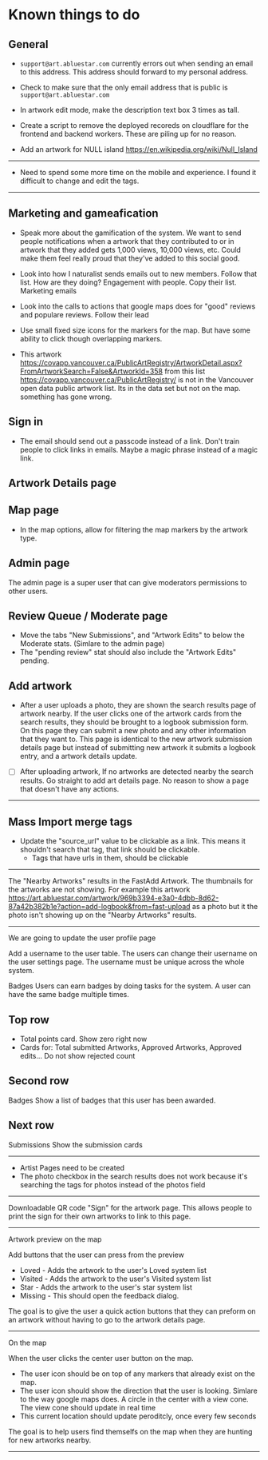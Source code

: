 # Known things to do

## General

- `support@art.abluestar.com` currently errors out when sending an email to this address. This address should forward to my personal address.
- Check to make sure that the only email address that is public is `support@art.abluestar.com`

- In artwork edit mode, make the description text box 3 times as tall.
- Create a script to remove the deployed recoreds on cloudflare for the frontend and backend workers. These are piling up for no reason.

- Add an artwork for NULL island https://en.wikipedia.org/wiki/Null_Island

---

- Need to spend some more time on the mobile and experience. I found it difficult to change and edit the tags.

---

## Marketing and gameafication

- Speak more about the gamification of the system. We want to send people notifications when a artwork that they contributed to or in artwork that they added gets 1,000 views, 10,000 views, etc. Could make them feel really proud that they've added to this social good.

- Look into how I naturalist sends emails out to new members. Follow that list. How are they doing? Engagement with people. Copy their list. Marketing emails

- Look into the calls to actions that google maps does for "good" reviews and populare reviews. Follow their lead

- Use small fixed size icons for the markers for the map. But have some ability to click though overlapping markers.

- This artwork https://covapp.vancouver.ca/PublicArtRegistry/ArtworkDetail.aspx?FromArtworkSearch=False&ArtworkId=358 from this list https://covapp.vancouver.ca/PublicArtRegistry/ is not in the Vancouver open data public artwork list. Its in the data set but not on the map. something has gone wrong.

## Sign in

- The email should send out a passcode instead of a link. Don't train people to click links in emails. Maybe a magic phrase instead of a magic link.

## Artwork Details page

## Map page

- In the map options, allow for filtering the map markers by the artwork type.

## Admin page

The admin page is a super user that can give moderators permissions to other users.

## Review Queue / Moderate page

- Move the tabs "New Submissions", and "Artwork Edits" to below the Moderate stats. (Simlare to the admin page)
- The "pending review" stat should also include the "Artwork Edits" pending.

## Add artwork

- After a user uploads a photo, they are shown the search results page of artwork nearby. If the user clicks one of the artwork cards from the search results, they should be brought to a logbook submission form. On this page they can submit a new photo and any other information that they want to. This page is identical to the new artwork submission details page but instead of submitting new artwork it submits a logbook entry, and a artwork details update.

- [ ] After uploading artwork, If no artworks are detected nearby the search results. Go straight to add art details page. No reason to show a page that doesn't have any actions.

---

## Mass Import merge tags

- Update the "source_url" value to be clickable as a link. This means it shouldn't search that tag, that link should be clickable.
  - Tags that have urls in them, should be clickable

---

The "Nearby Artworks" results in the FastAdd Artwork. The thumbnails for the artworks are not showing. For example this artwork https://art.abluestar.com/artwork/969b3394-e3a0-4dbb-8d62-87a42b382b1e?action=add-logbook&from=fast-upload as a photo but it the photo isn't showing up on the "Nearby Artworks" results.

---

We are going to update the user profile page

Add a username to the user table. The users can change their username on the user settings page. The username must be unique across the whole system.

Badges Users can earn badges by doing tasks for the system. A user can have the same badge multiple times.

## Top row

- Total points card. Show zero right now
- Cards for: Total submitted Artworks, Approved Artworks, Approved edits... Do not show rejected count

## Second row

Badges Show a list of badges that this user has been awarded.

## Next row

Submissions Show the submission cards

----

- Artist Pages need to be created
- The photo checkbox in the search results does not work because it's searching the tags for photos instead of the photos field

---- 

Downloadable QR code "Sign" for the artwork page. 
This allows people to print the sign for their own artworks to link to this page.

----

Artwork preview on the map

Add buttons that the user can press from the preview

- Loved - Adds the artwork to the user's Loved system list
- Visited - Adds the artwork to the user's Visited system list
- Star - Adds the artwork to the user's star system list
- Missing - This should open the feedback dialog.

The goal is to give the user a quick action buttons that they can preform on an artwork without having to go to the artwork details page.

------

On the map

When the user clicks the center user button on the map.

- The user icon should be on top of any markers that already exist on the map.
- The user icon should show the direction that the user is looking. Simlare to the way google maps does. A circle in the center with a view cone. The view cone should update in real time
- This current location should update peroditcly, once every few seconds

The goal is to help users find themselfs on the map when they are hunting for new artworks nearby.

------







